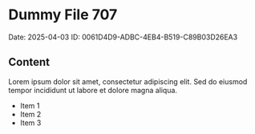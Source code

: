 # Dummy File 707

Date: 2025-04-03
ID: 0061D4D9-ADBC-4EB4-B519-C89B03D26EA3

## Content

Lorem ipsum dolor sit amet, consectetur adipiscing elit.
Sed do eiusmod tempor incididunt ut labore et dolore magna aliqua.

* Item 1
* Item 2
* Item 3
